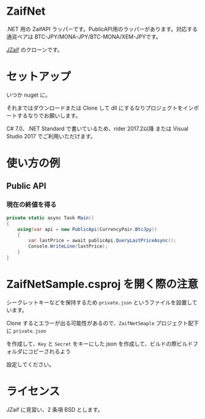 # ZaifNet

.NET 用の ZaifAPI ラッパーです。PublicAPI用のラッパーがあります。対応する通貨ペアは BTC-JPY/MONA-JPY/BTC-MONA/XEM-JPYです。

[JZaif](https://github.com/nyatla/JZaif) のクローンです。

# セットアップ

いつか nuget に。

それまではダウンロードまたは Clone して dll にするなりプロジェクトをインポートするなりでお願いします。

C# 7.0、.NET Standard で書いているため、rider 2017.2以降 または Visual Studio 2017 でご利用いただけます。

# 使い方の例

## Public API

### 現在の終値を得る

```csharp
private static async Task Main()
{
    using(var api = new PublicApi(CurrencyPair.BtcJpy))
    {
        var lastPrice = await publicApi.QueryLastPriceAsync();
        Console.WriteLine(lastPrice);
    }
}
```

# ZaifNetSample.csproj を開く際の注意

シークレットキーなどを保持するため `private.json` というファイルを設置しています。

Clone するとエラーが出る可能性があるので、`ZaifNetSmaple` プロジェクト配下に `private.json`

を作成して、`Key` と `Secret` をキーにした json を作成して、ビルドの際ビルドフォルダにコピーされるよう

設定してください。

# ライセンス

JZaif に見習い、2 条項 BSD とします。
